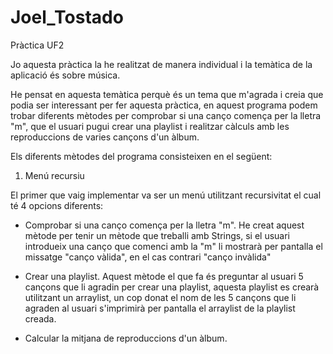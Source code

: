 # Joel_Tostado
Pràctica UF2

Jo aquesta pràctica la he realitzat de manera individual i la temàtica de la aplicació és sobre música.

He pensat en aquesta temàtica perquè és un tema que m'agrada i creia que podia ser interessant per fer aquesta pràctica, en aquest programa podem trobar diferents mètodes per comprobar si una canço comença per la lletra "m", que el usuari pugui crear una playlist i realitzar càlculs amb les reproduccions de varies cançons d'un àlbum.

Els diferents mètodes del programa consisteixen en el següent:


1. Menú recursiu

El primer que vaig implementar va ser un menú utilitzant recursivitat el cual té 4 opcions diferents:

  - Comprobar si una canço comença per la lletra "m". He creat aquest mètode per tenir un mètode que treballi amb Strings, si el usuari introdueix una canço que comenci     amb la "m" li mostrarà per pantalla el missatge "canço vàlida", en el cas contrari "canço invàlida"

  - Crear una playlist. Aquest mètode el que fa és preguntar al usuari 5 cançons que li agradin per crear una playlist, aquesta playlist es crearà utilitzant un             arraylist, un cop donat el nom de les 5 cançons que li agraden al usuari s'imprimirà per pantalla el arraylist de la playlist creada.

  - Calcular la mitjana de reproduccions d'un àlbum. 
